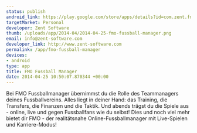 ```yaml
--- 
status: publish
android_link: https://play.google.com/store/apps/details?id=com.zent.fmo.de
targetMarket: Personal
developer: Zent Software
thumb: /uploads/app/2014-04/2014-04-25-fmo-fussball-manager.png
email: info@zent-software.com
developer_link: http://www.zent-software.com
permalink: /app/fmo-fussball-manager
devices: 
- android
type: app
title: FMO Fussball Manager
date: 2014-04-25 10:50:07.870344 +00:00
---
```


Bei FMO Fussballmanager übernimmst du die Rolle des Teammanagers deines Fussballvereins. Alles liegt in deiner Hand: das Training, die Transfers, die Finanzen und die Taktik. Und abends trägst du die Spiele aus - online, live und gegen Fussballfans wie du selbst! Dies und noch viel mehr bietet dir FMO - der realitätsnahe Online-Fussballmanager mit Live-Spielen und Karriere-Modus!

